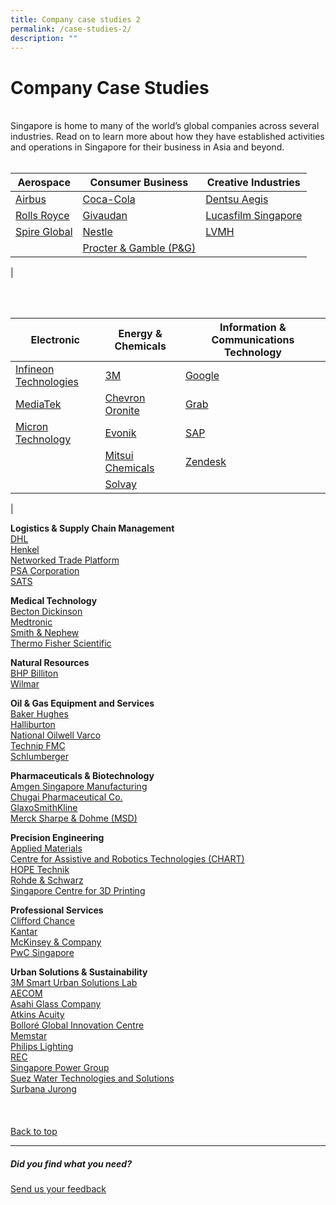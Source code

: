```yaml
---
title: Company case studies 2
permalink: /case-studies-2/
description: ""
---
```

# Company Case Studies
<br>
Singapore is home to many of the world’s global companies across several industries. Read on to learn more about how they have established activities and operations in Singapore for their business in Asia and beyond.<br>
<br>


| <b>Aerospace</b> | <b>Consumer Business</b> | <b>Creative Industries</b> |
| -------- | -------- | -------- |
|[Airbus](https://www.edb.gov.sg/content/edb/en/our-industries/company-highlights/airbus.html)   | [Coca-Cola](https://www.edb.gov.sg/content/edb/en/our-industries/company-highlights/coca-cola.html)   | [Dentsu Aegis](https://www.edb.gov.sg/content/edb/en/our-industries/company-highlights/dentsu-aegis-ci.html)    |
|[Rolls Royce](https://www.edb.gov.sg/content/edb/en/our-industries/company-highlights/rolls-royce.html)    | [Givaudan](https://www.edb.gov.sg/content/edb/en/our-industries/company-highlights/givaudan.html)    | [Lucasfilm Singapore](https://www.edb.gov.sg/content/edb/en/our-industries/company-highlights/lucasfilm-singapore.html)  |
|[Spire Global](https://www.edb.gov.sg/content/edb/en/our-industries/company-highlights/spire-global.html)  | [Nestle](https://www.edb.gov.sg/content/edb/en/our-industries/company-highlights/nestle.html)   | [LVMH](https://www.edb.gov.sg/content/edb/en/our-industries/company-highlights/lvmh.html) |
|  | [Procter &amp; Gamble (P&amp;G) ](https://www.edb.gov.sg/content/edb/en/our-industries/company-highlights/procter-and-gamble-cb.html)   |    |
|

<br>
<br>

| <b>Electronic</b> | <b>Energy &amp; Chemicals</b>| <b>Information &amp; Communications Technology</b>|
| -------- | -------- | -------- |
| [Infineon Technologies ](https://www.edb.gov.sg/content/edb/en/our-industries/company-highlights/infineon-technologies.html)   | [3M](https://www.edb.gov.sg/content/edb/en/our-industries/company-highlights/3m.html)    | [Google](https://www.edb.gov.sg/content/edb/en/our-industries/company-highlights/google.html)  |
| [MediaTek](https://www.edb.gov.sg/content/edb/en/our-industries/company-highlights/mediatek.html)  | [Chevron Oronite](https://www.edb.gov.sg/content/edb/en/our-industries/company-highlights/chevron-oronite.html)  | [Grab](https://www.edb.gov.sg/content/edb/en/our-industries/company-highlights/grab.html) |
| [Micron Technology](https://www.edb.gov.sg/content/edb/en/our-industries/company-highlights/micron-technology.html)   | [Evonik](https://www.edb.gov.sg/content/edb/en/our-industries/company-highlights/evonik.html)  | [SAP](https://www.edb.gov.sg/content/edb/en/our-industries/company-highlights/sap.html)   |
|     | [Mitsui Chemicals](https://www.edb.gov.sg/content/edb/en/our-industries/company-highlights/mitsui-chemicals.html)   |   [Zendesk](https://www.edb.gov.sg/content/edb/en/our-industries/company-highlights/zendesk.html) |  
| | [Solvay](https://www.edb.gov.sg/content/edb/en/our-industries/company-highlights/solvay.html)  |   |
|






<b>Logistics &amp; Supply Chain Management</b><br>
[DHL](https://www.edb.gov.sg/content/edb/en/our-industries/company-highlights/dhl-l.html)<br>
[Henkel](https://www.edb.gov.sg/content/edb/en/our-industries/company-highlights/henkel.html)<br>
[Networked Trade Platform](https://www.edb.gov.sg/content/edb/en/our-industries/company-highlights/ntp.html)<br>
[PSA Corporation](https://www.edb.gov.sg/content/edb/en/our-industries/company-highlights/psa-corporation.html)<br>
[SATS](https://www.edb.gov.sg/content/edb/en/our-industries/company-highlights/sats.html)<br>

<b>Medical Technology</b><br>
[Becton Dickinson ](https://www.edb.gov.sg/content/edb/en/our-industries/company-highlights/becton-dickinson.html)<br>
[Medtronic](https://www.edb.gov.sg/content/edb/en/our-industries/company-highlights/medtronic.html)<br>
[Smith &amp; Nephew](https://www.edb.gov.sg/content/edb/en/our-industries/company-highlights/smith-and-nephew.html)<br>
[Thermo Fisher Scientific ](https://www.edb.gov.sg/content/edb/en/our-industries/company-highlights/thermo-fisher-scientific.html)<br>

<b>Natural Resources</b><br>
[BHP Billiton ](https://www.edb.gov.sg/content/edb/en/our-industries/company-highlights/bhp.html)<br>
[Wilmar](https://www.edb.gov.sg/content/edb/en/our-industries/company-highlights/wilmar.html)<br>

<b>Oil &amp; Gas Equipment and Services</b><br>
[Baker Hughes](https://www.edb.gov.sg/content/edb/en/our-industries/company-highlights/baker-hughes.html)<br>
[Halliburton](https://www.edb.gov.sg/content/edb/en/our-industries/company-highlights/halliburton.html)<br>
[National Oilwell Varco ](https://www.edb.gov.sg/content/edb/en/our-industries/company-highlights/national-oilwell-varco.html)<br>
[Technip FMC](https://www.edb.gov.sg/content/edb/en/our-industries/company-highlights/technipfmc.html)<br>
[Schlumberger](https://www.edb.gov.sg/content/edb/en/our-industries/company-highlights/schlumberger.html)<br>

<b>Pharmaceuticals &amp; Biotechnology</b><br>
[Amgen Singapore Manufacturing ](https://www.edb.gov.sg/content/edb/en/our-industries/company-highlights/amgen-singapore-manufacturing.html)<br>
[Chugai Pharmaceutical Co.](https://www.edb.gov.sg/content/edb/en/our-industries/company-highlights/chugai-pharmaceutical-co.html)<br>
[GlaxoSmithKline](https://www.edb.gov.sg/content/edb/en/our-industries/company-highlights/gsk.html)<br>
[Merck Sharpe &amp; Dohme (MSD) ](https://www.edb.gov.sg/content/edb/en/our-industries/company-highlights/merck-sharp-dohme.html)<br>

<b>Precision Engineering</b><br>
[Applied Materials](https://www.edb.gov.sg/content/edb/en/our-industries/company-highlights/applied-materials.html)<br>
[Centre for Assistive and Robotics Technologies (CHART) ](https://www.edb.gov.sg/content/edb/en/our-industries/company-highlights/centre-for-healthcare-assistive-and-robotics-technologies.html)<br>
[HOPE Technik](https://www.edb.gov.sg/content/edb/en/our-industries/company-highlights/hope-technik.html)<br>
[Rohde &amp; Schwarz ](https://www.edb.gov.sg/content/edb/en/our-industries/company-highlights/rohde-and-schwarz.html)<br>
[Singapore Centre for 3D Printing](https://www.edb.gov.sg/content/edb/en/our-industries/company-highlights/singapore-centre-for-3d-printing-sc3dp.html)<br>

<b>Professional Services</b><br>
[Clifford Chance](https://www.edb.gov.sg/content/edb/en/our-industries/company-highlights/clifford-chance.html)<br>
[Kantar](https://www.edb.gov.sg/content/edb/en/our-industries/company-highlights/Kantar.html)<br>
[McKinsey &amp; Company ](https://www.edb.gov.sg/content/edb/en/our-industries/company-highlights/mckinsey-company.html)<br>
[PwC Singapore](https://www.edb.gov.sg/content/edb/en/our-industries/company-highlights/pwc-singapore.html)<br>

<b>Urban Solutions &amp; Sustainability</b><br>
[3M Smart Urban Solutions Lab](https://www.edb.gov.sg/content/edb/en/our-industries/company-highlights/3m-smart-urban-solutions-lab.html)<br>
[AECOM](https://www.edb.gov.sg/content/edb/en/our-industries/company-highlights/aecom.html)<br>
[Asahi Glass Company](https://www.edb.gov.sg/content/edb/en/our-industries/company-highlights/asahi-glass-company.html)<br>
[Atkins Acuity](https://www.edb.gov.sg/content/edb/en/our-industries/company-highlights/atkins-acuity.html)<br>
[Bolloré Global Innovation Centre ](https://www.edb.gov.sg/content/edb/en/our-industries/company-highlights/bollore-global-innovation-centre.html)<br>
[Memstar](https://www.edb.gov.sg/content/edb/en/our-industries/company-highlights/memstar.html)<br>
[Philips Lighting](https://www.edb.gov.sg/content/edb/en/our-industries/company-highlights/philips-lighting.html)<br>
[REC](https://www.edb.gov.sg/content/edb/en/our-industries/company-highlights/rec.html)<br>
[Singapore Power Group](https://www.edb.gov.sg/content/edb/en/our-industries/company-highlights/singapore-power-group.html)<br>
[Suez Water Technologies and Solutions](https://www.edb.gov.sg/content/edb/en/our-industries/company-highlights/suez-water-technologies-and-solutions.html)<br>
[Surbana Jurong](https://www.edb.gov.sg/content/edb/en/our-industries/company-highlights/surbana-jurong.html)<br>
<br>
<br>
<br>
[Back to top](#company-case-studies)
<br>
<hr>

##### Did you find what you need?
[Send us your feedback](https://form.gov.sg/642693623cb98f001239be0d)